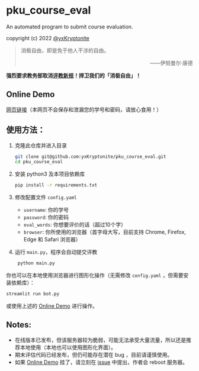# pku_course_eval
An automated program to submit course evaluation.

copyright (c) 2022 [@yxKryptonite](https://github.com/yxKryptonite)

> 消极自由，即是免于他人干涉的自由。
> <p align="right">——伊努曼尔·康德</p>

**强烈要求教务部取消[评教新规](https://bbs.pku.edu.cn/v2/post-read.php?bid=438&threadid=18427237)！捍卫我们的「消极自由」！**

## Online Demo

[网页链接](https://pku-course-evaluation-bot.streamlit.app)（本网页不会保存和泄漏您的学号和密码，请放心食用！）

## 使用方法：
1. 克隆此仓库并进入目录
   ```bash
   git clone git@github.com:yxKryptonite/pku_course_eval.git
   cd pku_course_eval
   ```

2. 安装 python3 及本项目依赖库
   ```bash
   pip install -r requirements.txt
   ```

3. 修改配置文件 `config.yaml`
   - `username`: 你的学号
   - `password`: 你的密码
   - `eval_words`: 你想要评价的话（超过10个字）
   - `browser`: 你所使用的浏览器（首字母大写，目前支持 Chrome, Firefox, Edge 和 Safari 浏览器）

4. 运行 `main.py`，程序会自动提交评教
   ```bash
    python main.py
    ```

你也可以在本地使用浏览器进行图形化操作（无需修改 `config.yaml` ，但需要安装依赖库）：
```bash
streamlit run bot.py
```
或使用上述的 [Online Demo](https://github.com/yxKryptonite/pku_course_eval#online-demo) 进行操作。

## Notes:

- 在线版本已发布，但该服务器较为脆弱，可能无法承受大量流量，所以还是推荐本地使用（本地也可以使用图形化界面）。
- 期末评估代码已经发布，但仍可能存在潜在 bug ，目前请谨慎使用。
- 如果 [Online Demo](https://github.com/yxKryptonite/pku_course_eval#online-demo) 挂了，请立刻在 [issue](https://github.com/yxKryptonite/pku_course_eval/issues) 中提出，作者会 reboot 服务器。
